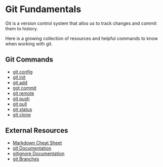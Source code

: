 # Git Fundamentals

Git is a version control system that allos us to track changes and commit them to history.

Here is a growing collection of resources and helpful commands to know when working with git.

## Git Commands
- [git config](Config.md)
- [git init](Init.md)
- [git add](Add.md)
- [got commit](Commit.md)
- [git remote](Remote.md)
- [git push](Push.md)
- [git pull](Pull.md)
- [git status](Status.md)
- [git clone](Clone.md)

## External Resources
- [Markdown Cheat Sheet](https://www.markdownguide.org/cheat-sheet/)
- [git Documentation](https://git-scm.com/docs)
- [gitignore Documentation](https://git-scm.com/docs/gitignore)
- [git Branches](https://git-scm.com/book/en/v2/Git-Branching-Branches-in-a-Nutshell)